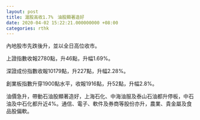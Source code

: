 ```yaml
---
layout: post
title: 滬股高收1.7%　油股顯著造好
date: 2020-04-02 15:22:21.000000000 +08:00
categories: rthk
---
```


內地股市先跌後升，並以全日高位收市。

上證指數收報2780點，升46點，升幅1.69%。

深證成份指數收報10179點，升227點，升幅2.28%。

創業板指數升穿1900點水平，收報1916點，升52點，升幅2.8%。

油價急升，帶動石油股顯著造好，上海石化、中海油服及泰山石油都升停板，中石油及中石化都升近4%。通信、電子、軟件及券商等股份亦升，農業、貴金屬及食品股偏軟。
